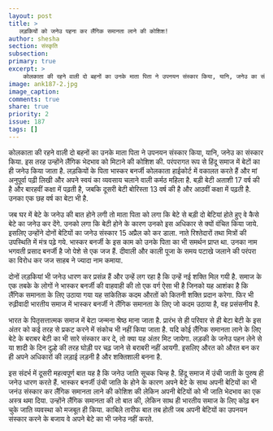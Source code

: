 ```yaml
---
layout: post
title: >
   लड़कियों को जनेउ पहना कर लैंगिक समानता लाने की कोशिश!
author: shesha
section: संस्कृति
subsection:
primary: true
excerpt: >
    कोलकाता की रहने वाली दो बहनों का उनके माता पिता ने उपनयन संस्कार किया, यानि, जनेउ का संस्कार किया. इस तरह उन्होंने लैंगिक भेदभाव को मिटाने की कोशिश की. परंपरागत रूप से हिंदू समाज में बेटों का ही जनेउ किया जाता है. लड़कियों के पिता भास्कर बनर्जी कोलकाता हाईकोर्ट में वकालत करते हैं ...
image: ank187-2.jpg
image_caption: 
comments: true
share: true
priority: 2
issue: 187
tags: []
---
```


कोलकाता की रहने वाली दो बहनों का उनके माता पिता ने उपनयन संस्कार किया, यानि, जनेउ का संस्कार किया. इस तरह उन्होंने लैंगिक भेदभाव को मिटाने की कोशिश की. परंपरागत रूप से हिंदू समाज में बेटों का ही जनेउ किया जाता है. लड़कियों के पिता भास्कर बनर्जी कोलकाता हाईकोर्ट में वकालत करते हैं और मां अनुपूर्वा पढ़ी लिखी और अपने स्वयं का व्यवसाय चलाने वाली कर्मठ महिला है. बड़ी बेटी अताशी 17 वर्ष की है और बारहवीं कक्षा में पढ़ती है, जबकि दूसरी बेटी बोरिस्ता 13 वर्ष की है और आठवीं कक्षा में पढ़ती है. उनका एक छह वर्ष का बेटा भी है.

जब घर में बेटे के जनेउ की बात होने लगी तो माता पिता को लगा कि बेटे से बड़ी दो बेटियां होते हुए वे कैसे बेटे का जनेउ कर देंगे. उनको लगा कि बेटी होने के कारण उनको इस अधिकार से क्यों वंचित किया जाये. इसलिए उन्होंने दोनों बेटियों का जनेउ संस्कार 15 अप्रैल को कर डाला. नाते रिश्तेदारों तथा मित्रों की उपस्थिति में मंत्र पढ़े गये. भास्कर बनर्जी के इस काम को उनके पिता का भी समर्थन प्राप्त था. उनका नाम भगवती प्रसाद बनर्जी है जो पेशे से एक जज हैं. दीवाली और काली पूजा के समय पटाखे जलाने की परंपरा का विरोध कर जज साहब ने ज्यादा नाम कमाया.

दोनों लड़कियां भी जनेउ धारण कर प्रसंन्न हैं और उन्हें लग रहा है कि उन्हें नई शक्ति मिल गयी है. समाज के एक तबके के लोगों ने भास्कर बनर्जी की वाहवाही की तो एक वर्ग ऐसा भी है जिनको यह आशंका है कि लैंगिक समानता के लिए उठाया गया यह सांकेतिक कदम औरतों को कितनी शक्ति प्रदान करेगा. फिर भी रुढ़ीवादी भारतीय समाज में भास्कर बनर्जी ने लैंगिक समानता के लिए जो कदम उठाया है, वह प्रसंसनीय है.

भारत के पितृसत्तात्मक समाज में बेटा जन्मना श्रेष्ठ माना जाता है. प्रारंभ से ही परिवार से ही बेटा बेटी के इस अंतर को कई तरह से प्रकट करने में संकोच भी नहीं किया जाता है. यदि कोई लैंगिक समानता लाने के लिए बेटे के बराबर बेटी का भी सारे संस्कार कर दे, तो क्या यह अंतर मिट जायेगा. लड़की के जनेउ पहन लेने से या शादी के दिन दुल्हे की तरह घोड़ी पर चढ़ जाने से बराबरी नहीं आयगी. इसलिए औरत को औरत बन कर ही अपने अधिकारों की लड़ाई लड़नी है और शक्तिशाली बनना है.

इस संदर्भ में दूसरी महत्वपूर्ण बात यह है कि जनेउ जाति सूचक चिन्ह है. हिंदू समाज में उंची जाती के पुरुष ही जनेउ धारण करते हैं. भास्कर बनर्जी उंची जाति के होने के कारण अपने बेटे के साथ अपनी बेटियों का भी जनंउ संस्कार कर लैंगिक समानता लाने की कोशिश की लेकिन अपनी बेटियों को भी जाति भेदभाव का एक अस्त्र थमा दिया. उन्होंने लैंगिक समानता की तो बात की, लेकिन साथ ही भारतीय समाज के लिए कोढ़ बन चुके जाति व्यवस्था को मजबूत ही किया. काबिले तारीफ बात तब होती जब अपनी बेटियों का उपनयन संस्कार करने के बजाय वे अपने बेटे का भी जनेउ नहीं करते.